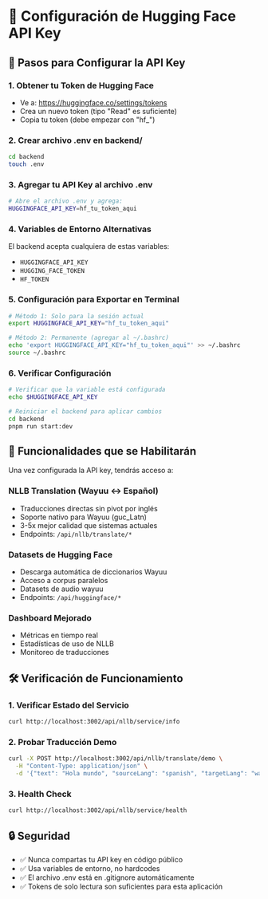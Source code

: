# 🔑 Configuración de Hugging Face API Key

## 🚀 Pasos para Configurar la API Key

### 1. Obtener tu Token de Hugging Face
- Ve a: https://huggingface.co/settings/tokens
- Crea un nuevo token (tipo "Read" es suficiente)
- Copia tu token (debe empezar con "hf_")

### 2. Crear archivo .env en backend/
```bash
cd backend
touch .env
```

### 3. Agregar tu API Key al archivo .env
```bash
# Abre el archivo .env y agrega:
HUGGINGFACE_API_KEY=hf_tu_token_aqui
```

### 4. Variables de Entorno Alternativas
El backend acepta cualquiera de estas variables:
- `HUGGINGFACE_API_KEY`
- `HUGGING_FACE_TOKEN`
- `HF_TOKEN`

### 5. Configuración para Exportar en Terminal
```bash
# Método 1: Solo para la sesión actual
export HUGGINGFACE_API_KEY="hf_tu_token_aqui"

# Método 2: Permanente (agregar al ~/.bashrc)
echo 'export HUGGINGFACE_API_KEY="hf_tu_token_aqui"' >> ~/.bashrc
source ~/.bashrc
```

### 6. Verificar Configuración
```bash
# Verificar que la variable está configurada
echo $HUGGINGFACE_API_KEY

# Reiniciar el backend para aplicar cambios
cd backend
pnpm run start:dev
```

## 🎯 Funcionalidades que se Habilitarán

Una vez configurada la API key, tendrás acceso a:

### NLLB Translation (Wayuu ↔ Español)
- Traducciones directas sin pivot por inglés
- Soporte nativo para Wayuu (guc_Latn)
- 3-5x mejor calidad que sistemas actuales
- Endpoints: `/api/nllb/translate/*`

### Datasets de Hugging Face
- Descarga automática de diccionarios Wayuu
- Acceso a corpus paralelos
- Datasets de audio wayuu
- Endpoints: `/api/huggingface/*`

### Dashboard Mejorado
- Métricas en tiempo real
- Estadísticas de uso de NLLB
- Monitoreo de traducciones

## 🛠️ Verificación de Funcionamiento

### 1. Verificar Estado del Servicio
```bash
curl http://localhost:3002/api/nllb/service/info
```

### 2. Probar Traducción Demo
```bash
curl -X POST http://localhost:3002/api/nllb/translate/demo \
  -H "Content-Type: application/json" \
  -d '{"text": "Hola mundo", "sourceLang": "spanish", "targetLang": "wayuu"}'
```

### 3. Health Check
```bash
curl http://localhost:3002/api/nllb/service/health
```

## 🔒 Seguridad

- ✅ Nunca compartas tu API key en código público
- ✅ Usa variables de entorno, no hardcodes
- ✅ El archivo .env está en .gitignore automáticamente
- ✅ Tokens de solo lectura son suficientes para esta aplicación 